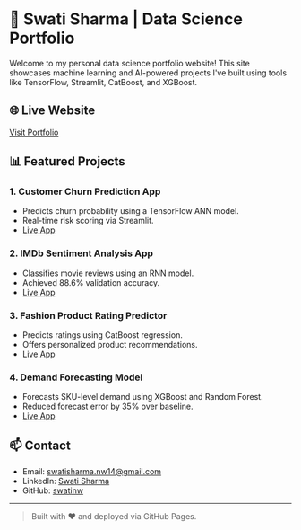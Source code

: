 # 💼 Swati Sharma | Data Science Portfolio

Welcome to my personal data science portfolio website! This site showcases machine learning and AI-powered projects I've built using tools like TensorFlow, Streamlit, CatBoost, and XGBoost.

## 🌐 Live Website
[Visit Portfolio](https://your-github-username.github.io/swati-portfolio/)

## 📊 Featured Projects

### 1. Customer Churn Prediction App
- Predicts churn probability using a TensorFlow ANN model.
- Real-time risk scoring via Streamlit.
- [Live App](https://churn-ann-app.streamlit.app)

### 2. IMDb Sentiment Analysis App
- Classifies movie reviews using an RNN model.
- Achieved 88.6% validation accuracy.
- [Live App](https://imdb-sentiment-rnn-app.streamlit.app)

### 3. Fashion Product Rating Predictor
- Predicts ratings using CatBoost regression.
- Offers personalized product recommendations.
- [Live App](https://fashion-rating-app.streamlit.app)

### 4. Demand Forecasting Model
- Forecasts SKU-level demand using XGBoost and Random Forest.
- Reduced forecast error by 35% over baseline.
- [Live App](https://demand-forecasting-app.streamlit.app)

## 📫 Contact
- Email: swatisharma.nw14@gmail.com  
- LinkedIn: [Swati Sharma](https://www.linkedin.com/in/swati-sharma-17s50s01/)  
- GitHub: [swatinw](https://github.com/swatinw)

---

> Built with ❤️ and deployed via GitHub Pages.

